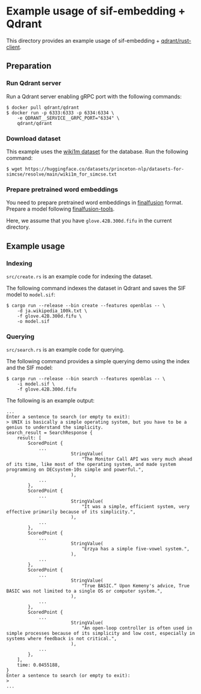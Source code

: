 # Example usage of sif-embedding + Qdrant

This directory provides an example usage of sif-embedding + [qdrant/rust-client](https://github.com/qdrant/rust-client).

## Preparation

### Run Qdrant server

Run a Qdrant server enabling gRPC port with the following commands:

```shell
$ docker pull qdrant/qdrant
$ docker run -p 6333:6333 -p 6334:6334 \
    -e QDRANT__SERVICE__GRPC_PORT="6334" \
    qdrant/qdrant
```

### Download dataset

This example uses the [wiki1m dataset](https://huggingface.co/datasets/princeton-nlp/datasets-for-simcse) for the database.
Run the following command:

```shell
$ wget https://huggingface.co/datasets/princeton-nlp/datasets-for-simcse/resolve/main/wiki1m_for_simcse.txt
```

### Prepare pretrained word embeddings

You need to prepare pretrained word embeddings in [finalfusion](https://docs.rs/finalfusion/) format.
Prepare a model following [finalfusion-tools](../finalfusion-tools).

Here, we assume that you have `glove.42B.300d.fifu` in the current directory.

## Example usage

### Indexing

`src/create.rs` is an example code for indexing the dataset.

The following command indexes the dataset in Qdrant and saves the SIF model to `model.sif`:

```shell
$ cargo run --release --bin create --features openblas -- \
    -d ja.wikipedia_100k.txt \
    -f glove.42B.300d.fifu \
    -o model.sif
```

### Querying

`src/search.rs` is an example code for querying.

The following command provides a simple querying demo using the index and the SIF model:

```shell
$ cargo run --release --bin search --features openblas -- \
    -i model.sif \
    -f glove.42B.300d.fifu
```

The following is an example output:

```text
...
Enter a sentence to search (or empty to exit):
> UNIX is basically a simple operating system, but you have to be a genius to understand the simplicity.
search_result = SearchResponse {
    result: [
        ScoredPoint {
            ...
                        StringValue(
                            "The Monitor Call API was very much ahead of its time, like most of the operating system, and made system programming on DECsystem-10s simple and powerful.",
                        ),
            ...
        },
        ScoredPoint {
            ...
                        StringValue(
                            "It was a simple, efficient system, very effective primarily because of its simplicity.",
                        ),
            ...
        },
        ScoredPoint {
            ...
                        StringValue(
                            "Erzya has a simple five-vowel system.",
                        ),
            ...
        },
        ScoredPoint {
            ...
                        StringValue(
                            "True BASIC.“ Upon Kemeny's advice, True BASIC was not limited to a single OS or computer system.",
                        ),
            ...
        },
        ScoredPoint {
            ...
                        StringValue(
                            "An open-loop controller is often used in simple processes because of its simplicity and low cost, especially in systems where feedback is not critical.",
                        ),
            ...
        },
    ],
    time: 0.0455188,
}
Enter a sentence to search (or empty to exit):
>
...
```
